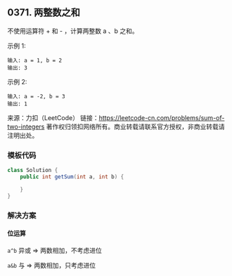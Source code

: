 ## 0371. 两整数之和

不使用运算符 + 和 - ​​​​​​​，计算两整数 ​​​​​​​a 、b ​​​​​​​之和。

示例 1:

```
输入: a = 1, b = 2
输出: 3
```

示例 2:

```
输入: a = -2, b = 3
输出: 1
```

来源：力扣（LeetCode）
链接：https://leetcode-cn.com/problems/sum-of-two-integers
著作权归领扣网络所有。商业转载请联系官方授权，非商业转载请注明出处。


### 模板代码

``` java
class Solution {
    public int getSum(int a, int b) {

    }
}
```

### 解决方案

#### 位运算

`a^b` 异或 => 两数相加，不考虑进位

`a&b` 与 => 两数相加，只考虑进位